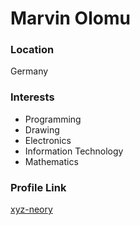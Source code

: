 # Marvin Olomu

### Location

Germany

### Interests

 - Programming
 - Drawing
 - Electronics
 - Information Technology
 - Mathematics

### Profile Link
[xyz-neory](https://github.com/xyz-neory)

